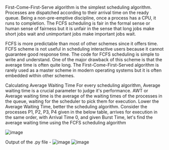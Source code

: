 First-Come-First-Serve algorithm is the simplest scheduling algorithm. Processes are dispatched 
according to their arrival time on the ready queue. Being a non-pre-emptive discipline, once a 
process has a CPU, it runs to completion. The FCFS scheduling is fair in the formal sense or human 
sense of fairness but it is unfair in the sense that long jobs make short jobs wait and unimportant 
jobs make important jobs wait.
 
FCFS is more predictable than most of other schemes since it offers time. FCFS scheme is not 
useful in scheduling interactive users because it cannot guarantee good response time. The code 
for FCFS scheduling is simple to write and understand. One of the major drawback of this scheme 
is that the average time is often quite long. The First-Come-First-Served algorithm is rarely used 
as a master scheme in modern operating systems but it is often embedded within other schemes.

Calculating Average Waiting Time
For every scheduling algorithm, Average waiting time is a crucial parameter to judge it's 
performance. AWT or Average waiting time is the average of the waiting times of the processes 
in the queue, waiting for the scheduler to pick them for execution.
Lower the Average Waiting Time, better the scheduling algorithm.
Consider the processes P1, P2, P3, P4 given in the below table, arrives for execution in the same 
order, with Arrival Time 0, and given Burst Time, let's find the average waiting time using the 
FCFS scheduling algorithm

![image](https://user-images.githubusercontent.com/57552973/184399363-d5f003ce-8698-4e7e-bc81-c6eeb1d2abad.png)


Output of the .py file - 
![image](https://user-images.githubusercontent.com/57552973/187034211-f5e90a8a-ff3c-4ea4-8f5d-eb01219821f7.png)
![image](https://user-images.githubusercontent.com/57552973/187034305-6e0b4810-3da7-4f65-8fa4-a5be5488e97a.png)




